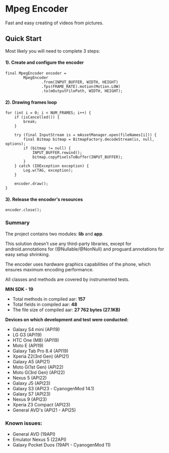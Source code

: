 # Mpeg Encoder
Fast and easy creating of videos from pictures.

## Quick Start
Most likely you will need to complete 3 steps:

#### 1). Create and configure the encoder
```
final MpegEncoder encoder =
        MpegEncoder
                .from(INPUT_BUFFER, WIDTH, HEIGHT)
                .fps(FRAME_RATE).motion(Motion.LOW)
                .to(mOutputFilePath, WIDTH, HEIGHT);
```
#### 2). Drawing frames loop
```
for (int i = 0; i < NUM_FRAMES; i++) {
    if (isCancelled()) {
        break;
    }
                            
    try (final InputStream is = mAssetManager.open(fileNames[i])) {
        final Bitmap bitmap = BitmapFactory.decodeStream(is, null, options);
        if (bitmap != null) {
            INPUT_BUFFER.rewind();
            bitmap.copyPixelsToBuffer(INPUT_BUFFER);
        }
    } catch (IOException exception) {
        Log.w(TAG, exception);
    }
    
    encoder.draw();
}
```
#### 3). Release the encoder's resources
```
encoder.close();                                       
```

### Summary
The project contains two modules: __lib__ and __app__.

This solution doesn't use any third-party libraries, except for android.annotations for 
(@Nullable/@NonNull) and proguard.annotations for easy setup shrinking.

The encoder uses hardware graphics capabilities of the phone, which ensures 
maximum encoding performance.

All classes and methods are covered by instrumented tests.

**MIN SDK - 19**

 - Total methods in compiled aar: **157**
 - Total fields in compiled aar:  **48**
 - The file size of compiled aar: **27 762 bytes (27.1KB)**

**Devices on which development and test were conducted:**
 
 * Galaxy S4 mini (API19)
 * LG G3 (API19)
 * HTC One (M8) (API19)
 * Moto E (API19)
 * Galaxy Tab Pro 8.4 (API19)
 * Xperia Z2(3rd Gen) (API21)
 * Galaxy A5 (API21)
 * Moto G(1st Gen) (API22)
 * Moto G(3rd Gen) (API22)
 * Nexus 5 (API22)
 * Galaxy J5 (API23)
 * Galaxy S3 (API23 - СyanogenMod 14.1)
 * Galaxy S7 (API23)
 * Nexus 9 (API23)
 * Xperia Z3 Compact (API23)
 * General AVD's (API21 - API25)

### Known issues:
 - General AVD (19API)
 - Emulator Nexus 5 (22API)
 - Galaxy Pocket Duos (19API - CyanogenMod 11)
